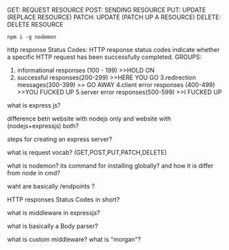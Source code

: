GET: REQUEST RESOURCE
POST: SENDING RESOURCE
PUT: UPDATE (REPLACE RESOURCE)
PATCH: UPDATE (PATCH UP A RESOURCE)
DELETE: DELETE RESOURCE

```npm i -g nodemon```

http response Status Codes:
HTTP response status codes indicate whether a specific HTTP request has been successfully completed.
GROUPS:
1. informational responses (100 - 199) >>HOLD ON
2. successful responses(200-299) >>HERE YOU GO
3.redirection messages(300-399) >> GO AWAY
4.client error responses (400-499)  >>YOU FUCKED UP
5.server error responses(500-599)  >>I FUCKED UP


what is express js?

difference betn website with nodejs only and website with (nodejs+expressjs) both?

steps for creating an express server?

what is request vocab?
(GET,POST,PUT,PATCH,DELETE)


what is nodemon? its command for installing globally? and how it is differ from node in cmd?


waht are basically /endpoints ?

HTTP responses Status Codes in short?


what is middleware in expressjs?

what is basically a Body parser?

what is custom middleware? what is "morgan"?

